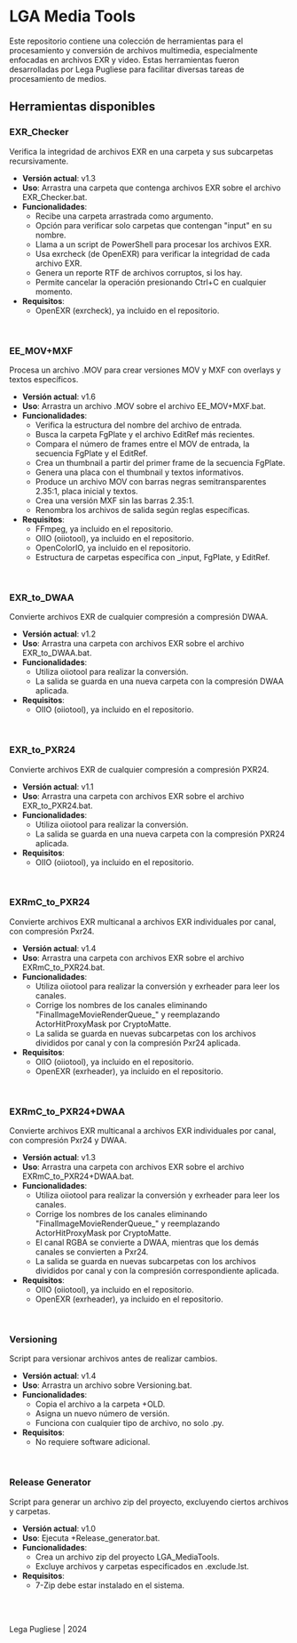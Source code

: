 # LGA Media Tools

Este repositorio contiene una colección de herramientas para el procesamiento y conversión de archivos multimedia, especialmente enfocadas en archivos EXR y video. Estas herramientas fueron desarrolladas por Lega Pugliese para facilitar diversas tareas de procesamiento de medios.


## Herramientas disponibles



### EXR_Checker

Verifica la integridad de archivos EXR en una carpeta y sus subcarpetas recursivamente.

- **Versión actual**: v1.3
- **Uso**: Arrastra una carpeta que contenga archivos EXR sobre el archivo EXR_Checker.bat.
- **Funcionalidades**:
  - Recibe una carpeta arrastrada como argumento.
  - Opción para verificar solo carpetas que contengan "input" en su nombre.
  - Llama a un script de PowerShell para procesar los archivos EXR.
  - Usa exrcheck (de OpenEXR) para verificar la integridad de cada archivo EXR.
  - Genera un reporte RTF de archivos corruptos, si los hay.
  - Permite cancelar la operación presionando Ctrl+C en cualquier momento.
- **Requisitos**:
  - OpenEXR (exrcheck), ya incluido en el repositorio.

<br>

### EE_MOV+MXF

Procesa un archivo .MOV para crear versiones MOV y MXF con overlays y textos específicos.

- **Versión actual**: v1.6
- **Uso**: Arrastra un archivo .MOV sobre el archivo EE_MOV+MXF.bat.
- **Funcionalidades**:
  - Verifica la estructura del nombre del archivo de entrada.
  - Busca la carpeta FgPlate y el archivo EditRef más recientes.
  - Compara el número de frames entre el MOV de entrada, la secuencia FgPlate y el EditRef.
  - Crea un thumbnail a partir del primer frame de la secuencia FgPlate.
  - Genera una placa con el thumbnail y textos informativos.
  - Produce un archivo MOV con barras negras semitransparentes 2.35:1, placa inicial y textos.
  - Crea una versión MXF sin las barras 2.35:1.
  - Renombra los archivos de salida según reglas específicas.
- **Requisitos**:
  - FFmpeg, ya incluido en el repositorio.
  - OIIO (oiiotool), ya incluido en el repositorio.
  - OpenColorIO, ya incluido en el repositorio.
  - Estructura de carpetas específica con _input, FgPlate, y EditRef.

<br>

### EXR_to_DWAA

Convierte archivos EXR de cualquier compresión a compresión DWAA.

- **Versión actual**: v1.2
- **Uso**: Arrastra una carpeta con archivos EXR sobre el archivo EXR_to_DWAA.bat.
- **Funcionalidades**:
  - Utiliza oiiotool para realizar la conversión.
  - La salida se guarda en una nueva carpeta con la compresión DWAA aplicada.
- **Requisitos**:
  - OIIO (oiiotool), ya incluido en el repositorio.

<br>

### EXR_to_PXR24

Convierte archivos EXR de cualquier compresión a compresión PXR24.

- **Versión actual**: v1.1
- **Uso**: Arrastra una carpeta con archivos EXR sobre el archivo EXR_to_PXR24.bat.
- **Funcionalidades**:
  - Utiliza oiiotool para realizar la conversión.
  - La salida se guarda en una nueva carpeta con la compresión PXR24 aplicada.
- **Requisitos**:
  - OIIO (oiiotool), ya incluido en el repositorio.

<br>

### EXRmC_to_PXR24

Convierte archivos EXR multicanal a archivos EXR individuales por canal, con compresión Pxr24.

- **Versión actual**: v1.4
- **Uso**: Arrastra una carpeta con archivos EXR sobre el archivo EXRmC_to_PXR24.bat.
- **Funcionalidades**:
  - Utiliza oiiotool para realizar la conversión y exrheader para leer los canales.
  - Corrige los nombres de los canales eliminando "FinalImageMovieRenderQueue_" y reemplazando ActorHitProxyMask por CryptoMatte.
  - La salida se guarda en nuevas subcarpetas con los archivos divididos por canal y con la compresión Pxr24 aplicada.
- **Requisitos**:
  - OIIO (oiiotool), ya incluido en el repositorio.
  - OpenEXR (exrheader), ya incluido en el repositorio.

<br>

### EXRmC_to_PXR24+DWAA

Convierte archivos EXR multicanal a archivos EXR individuales por canal, con compresión Pxr24 y DWAA.

- **Versión actual**: v1.3
- **Uso**: Arrastra una carpeta con archivos EXR sobre el archivo EXRmC_to_PXR24+DWAA.bat.
- **Funcionalidades**:
  - Utiliza oiiotool para realizar la conversión y exrheader para leer los canales.
  - Corrige los nombres de los canales eliminando "FinalImageMovieRenderQueue_" y reemplazando ActorHitProxyMask por CryptoMatte.
  - El canal RGBA se convierte a DWAA, mientras que los demás canales se convierten a Pxr24.
  - La salida se guarda en nuevas subcarpetas con los archivos divididos por canal y con la compresión correspondiente aplicada.
- **Requisitos**:
  - OIIO (oiiotool), ya incluido en el repositorio.
  - OpenEXR (exrheader), ya incluido en el repositorio.

<br>

### Versioning

Script para versionar archivos antes de realizar cambios.

- **Versión actual**: v1.4
- **Uso**: Arrastra un archivo sobre Versioning.bat.
- **Funcionalidades**:
  - Copia el archivo a la carpeta +OLD.
  - Asigna un nuevo número de versión.
  - Funciona con cualquier tipo de archivo, no solo .py.
- **Requisitos**:
  - No requiere software adicional.

<br>

### Release Generator

Script para generar un archivo zip del proyecto, excluyendo ciertos archivos y carpetas.

- **Versión actual**: v1.0
- **Uso**: Ejecuta +Release_generator.bat.
- **Funcionalidades**:
  - Crea un archivo zip del proyecto LGA_MediaTools.
  - Excluye archivos y carpetas especificados en .exclude.lst.
- **Requisitos**:
  - 7-Zip debe estar instalado en el sistema.

<br><br>

Lega Pugliese | 2024
